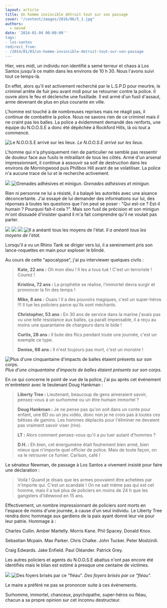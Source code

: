 ```yaml
---
layout: article
title: Un homme invincible détruit tout sur son passage
cover: "/content/images/2016/06/5_1.jpg"
authors:
  - nevod
date: '2014-01-04 00:00:00''
tags:
- los-santos
redirect_from:
- /2014/01/03/un-homme-invincible-detruit-tout-sur-son-passage
---
```


Hier, vers midi, un individu non identifié a semé terreur et chaos à Los Santos jusqu'à ce matin dans les environs de 10 h 30. Nous l'avons suivi tout ce temps-là.

En effet, alors qu'il est activement recherché par le L.S.P.D pour meurtre, le criminel arrête de fuir peu avant midi pour se retourner contre la police. Il ouvre alors le feu et déclenche une fusillade. Il est armé d'un fusil d'assaut, arme devenant de plus en plus courante en ville.

L'homme est touché à de nombreuses reprises mais ne réagit pas, il continue de combattre la police. Nous ne savons rien de ce criminel mais il ne craint pas les balles. La police a évidemment demandé des renforts, une équipe du N.O.O.S.E a donc été dépêchée à Rockford Hills, là où tout a commencé.

![Le N.O.O.S.E arrivé sur les lieux.](/content/images/2016/06/5_3.jpg)
_Le N.O.O.S.E arrivé sur les lieux._

L'homme qui n'a physiquement rien de particulier ne semble pas ressentir de douleur face aux fusils le mitraillant de tous les côtés. Armé d'un arsenal impressionnant, il continue à assouvir sa soif de destruction dans les environs de Morningwood puis Phillbox Hill avant de se volatiliser. La police n'a aucune trace de lui et le recherche activement.

![](/content/images/2016/06/5_5.jpg)
![Grenades adhésives et minigun.](/content/images/2016/06/5_11.jpg)
_Grenades adhésives et minigun._

Rien ni personne ne lui a résisté, il a balayé les autorités avec une aisance déconcertante. J'ai essayé de lui demander des informations sur lui, des réponses à toutes les questions que l'on peut se poser : "Qui est-ce ? Est-il humain ? Pourquoi fait-il cela ?". Mais son fusil de précision et son minigun m'ont dissuadé d'insister quand il m'a fait comprendre qu'il ne voulait pas parler.

![](/content/images/2016/06/5_4.jpg)
![](/content/images/2016/06/5_8.jpg)
![](/content/images/2016/06/5_7.jpg)
![Il a anéanti tous les moyens de l'état.](/content/images/2016/06/5_6.jpg)
_Il a anéanti tous les moyens de l'état._

Lorsqu'il a vu un Rhino Tank se diriger vers lui, il a sereinement pris son lance-roquettes en main pour exploser le blindé.

Au cours de cette "apocalypse", j'ai pu interviewer quelques civils :

> **Kate, 22 ans :** Oh mon dieu ! Il les a tous tué ! C'est un terroriste ! Courez !
> 
> **Kristina, 72 ans :** La prophétie se réalise, l'immortel devra surgir et prononcer la fin des temps !
> 
> **Mike, 8 ans :** Ouais ! Il a des pouvoirs magiques, c'est un super-héros !!! Il tue les policiers parce qu'ils sont méchants.
> 
> **Christopher, 53 ans :** En 30 ans de service dans la marine j'avais pas vu une telle résistance aux balles, ça paraît impensable, il a reçu au moins une quarantaine de chargeurs dans le bide !
> 
> **Curtis, 28 ans :** Il bute des flics pendant toute une journée, c'est un exemple ce type.
> 
> **Denise, 68 ans :** Il n'est toujours pas mort, c'est un monstre !

![Plus d'une cinquantaine d'impacts de balles étaient présents sur son corps.](/content/images/2016/06/5_12.jpg)
_Plus d'une cinquantaine d'impacts de balles étaient présents sur son corps._

En ce qui concerne le point de vue de la police, j'ai pu après cet événement m'entretenir avec le lieutenant Doug Hankman :

> **Liberty Tree :** Lieutenant, beaucoup de gens aimeraient savoir, pensez-vous à un surhomme ou un être humain immortel ?
> 
> **Doug Hankman :** Je ne pense pas qu'on soit dans un conte pour enfant, une BD ou un jeu vidéo, donc non je ne crois pas à toutes ces bêtises de gamins. Les hommes déplacés pour l'éliminer ne devaient pas vraiment savoir viser _(rire)._
> 
> **LT :** Alors comment pensez-vous qu'il a pu tuer autant d'hommes ?
> 
> **D.H. :** Eh bien, cet énergumène était foutrement bien armé, bien mieux que n'importe quel officier de police. Mais de toute façon, on va le retrouver ce fumier. Carlson, café !

Le sénateur Newman, de passage à Los Santos a vivement insisté pour faire une déclaration :

> Voilà ! Quand je disais que les armes pouvaient être achetées par n'importe qui. C'est un scandale ! On ne sait même pas qui est cet homme, mais il a tué plus de policiers en moins de 24 h que les gangsters d'Idlewood en 15 ans.

Effectivement, un nombre impressionnant de policiers sont morts en l'espace de moins d'une journée, à cause d'un seul individu. Le Liberty Tree rendra donc hommage aux gardiens de la paix ayant donné leur vie pour leur patrie. Hommage à :

Charles Cullin. Amber Martelly. Morris Kane. Phil Spacey. Donald Knox.

Sebastian Mcpain. Max Parker. Chris Chalke. John Tucker. Peter Modzinili.

Craig Edwards. Jake Enfield. Paul Oléander. Patrick Grey.

Les autres policiers et agents du N.O.O.S.E abattus n'ont pas encore été identifiés mais le bilan est estimé à presque une centaine de victimes.

![](/content/images/2016/06/5.jpg)
![Des foyers brisés par ce "fléau".](/content/images/2016/06/5_9.jpg)
_Des foyers brisés par ce "fléau"._

Le maire a préféré ne pas se prononcer suite à ces événements.

Surhomme, immortel, chanceux, psychopathe, super-héros ou fléau, chacun a sa propre opinion sur cet inconnu destructeur.